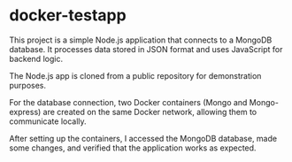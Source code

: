 # docker-testapp


This project is a simple Node.js application that connects to a MongoDB database. It processes data stored in JSON format and uses JavaScript for backend logic.

The Node.js app is cloned from a public repository for demonstration purposes.

For the database connection, two Docker containers (Mongo and Mongo-express) are created on the same Docker network, allowing them to communicate locally.

After setting up the containers, I accessed the MongoDB database, made some changes, and verified that the application works as expected.